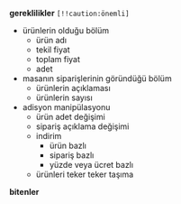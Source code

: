 **gereklilikler** `[!!caution:önemli]`
- ürünlerin olduğu bölüm
	- ürün adı
	- tekil fiyat
	- toplam fiyat
	- adet
- masanın siparişlerinin göründüğü bölüm
	- ürünlerin açıklaması
	- ürünlerin sayısı
- adisyon manipülasyonu
	- ürün adet değişimi
	- sipariş açıklama değişimi
	- indirim
		- ürün bazlı
		- sipariş bazlı
		- yüzde veya ücret bazlı
	- ürünleri teker teker taşıma

**bitenler**

